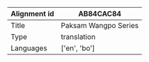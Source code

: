 |Alignment id | AB84CAC84
| --- | --- 
|Title | Paksam Wangpo Series 
|Type | translation
|Languages | ['en', 'bo']